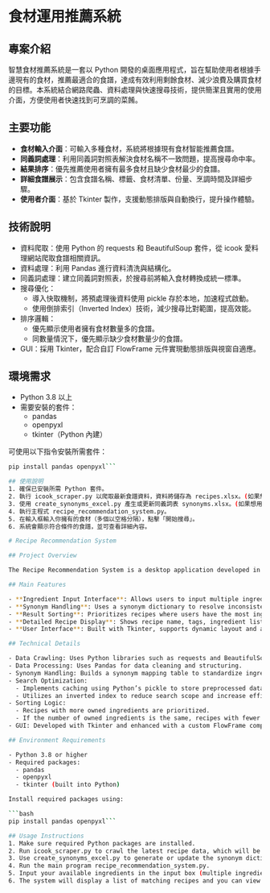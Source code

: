 # 食材運用推薦系統

## 專案介紹

智慧食材推薦系統是一套以 Python 開發的桌面應用程式，旨在幫助使用者根據手邊現有的食材，推薦最適合的食譜，達成有效利用剩餘食材、減少浪費及購買食材的目標。本系統結合網路爬蟲、資料處理與快速搜尋技術，提供簡潔且實用的使用介面，方便使用者快速找到可烹調的菜餚。

## 主要功能

- **食材輸入介面**：可輸入多種食材，系統將根據現有食材智能推薦食譜。
- **同義詞處理**：利用同義詞對照表解決食材名稱不一致問題，提高搜尋命中率。
- **結果排序**：優先推薦使用者擁有最多食材且缺少食材最少的食譜。
- **詳細食譜展示**：包含食譜名稱、標籤、食材清單、份量、烹調時間及詳細步驟。
- **使用者介面**：基於 Tkinter 製作，支援動態排版與自動換行，提升操作體驗。

## 技術說明

- 資料爬取：使用 Python 的 requests 和 BeautifulSoup 套件，從 icook 愛料理網站爬取食譜相關資訊。
- 資料處理：利用 Pandas 進行資料清洗與結構化。
- 同義詞處理：建立同義詞對照表，於搜尋前將輸入食材轉換成統一標準。
- 搜尋優化：
  - 導入快取機制，將預處理後資料使用 pickle 存於本地，加速程式啟動。
  - 使用倒排索引（Inverted Index）技術，減少搜尋比對範圍，提高效能。
- 排序邏輯：
  - 優先顯示使用者擁有食材數量多的食譜。
  - 同數量情況下，優先顯示缺少食材數量少的食譜。
- GUI：採用 Tkinter，配合自訂 FlowFrame 元件實現動態排版與視窗自適應。

## 環境需求

- Python 3.8 以上
- 需要安裝的套件：
  - pandas
  - openpyxl
  - tkinter（Python 內建）

可使用以下指令安裝所需套件：

```bash
pip install pandas openpyxl```

## 使用說明
1. 確保已安裝所需 Python 套件。
2. 執行 icook_scraper.py 以爬取最新食譜資料，資料將儲存為 recipes.xlsx。(如果想用預設食譜 可以跳過此步驟)
3. 使用 create_synonyms_excel.py 產生或更新同義詞表 synonyms.xlsx。(如果想用預設食譜 可以跳過此步驟)
4. 執行主程式 recipe_recommendation_system.py。
5. 在輸入框輸入你擁有的食材（多個以空格分隔），點擊「開始搜尋」。
6. 系統會顯示符合條件的食譜，並可查看詳細內容。

# Recipe Recommendation System

## Project Overview

The Recipe Recommendation System is a desktop application developed in Python designed to help users find the most suitable recipes based on the ingredients they currently have. The system aims to effectively utilize leftover ingredients, reduce food waste, and minimize unnecessary ingredient purchases. By combining web scraping, data processing, and fast search techniques, the system provides a simple and practical user interface, enabling users to quickly discover dishes they can cook.

## Main Features

- **Ingredient Input Interface**: Allows users to input multiple ingredients, and the system intelligently recommends recipes based on available ingredients.
- **Synonym Handling**: Uses a synonym dictionary to resolve inconsistencies in ingredient names, improving search accuracy.
- **Result Sorting**: Prioritizes recipes where users have the most ingredients and require the fewest missing ones.
- **Detailed Recipe Display**: Shows recipe name, tags, ingredient list, servings, cooking time, and step-by-step instructions.
- **User Interface**: Built with Tkinter, supports dynamic layout and automatic text wrapping for improved user experience.

## Technical Details

- Data Crawling: Uses Python libraries such as requests and BeautifulSoup to scrape recipe data from the icook website.
- Data Processing: Uses Pandas for data cleaning and structuring.
- Synonym Handling: Builds a synonym mapping table to standardize ingredient names before searching.
- Search Optimization:
  - Implements caching using Python’s pickle to store preprocessed data locally, speeding up startup.
  - Utilizes an inverted index to reduce search scope and increase efficiency.
- Sorting Logic:
  - Recipes with more owned ingredients are prioritized.
  - If the number of owned ingredients is the same, recipes with fewer missing ingredients are prioritized.
- GUI: Developed with Tkinter and enhanced with a custom FlowFrame component for dynamic layout and responsive window adaptation.

## Environment Requirements

- Python 3.8 or higher
- Required packages:
  - pandas
  - openpyxl
  - tkinter (built into Python)

Install required packages using:

```bash
pip install pandas openpyxl```

## Usage Instructions
1. Make sure required Python packages are installed.
2. Run icook_scraper.py to crawl the latest recipe data, which will be saved as recipes.xlsx. (Skip if you want to use the default recipe data)
3. Use create_synonyms_excel.py to generate or update the synonym dictionary file synonyms.xlsx. (Skip if you want to use the default synonym file)
4. Run the main program recipe_recommendation_system.py.
5. Input your available ingredients in the input box (multiple ingredients separated by spaces), then click "Start Search".
6. The system will display a list of matching recipes and you can view detailed recipe information.

